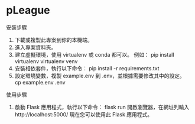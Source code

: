 # pLeague

安裝步驟
1. 下載或複製此專案到你的本機端。
2. 進入專案資料夾。
3. 建立虛擬環境，使用 virtualenv 或 conda 都可以。
  例如：
    pip install virtualenv
    virtualenv venv
4. 安裝相依套件，執行以下命令：
  pip install -r requirements.txt
5. 設定環境變數，複製 example.env 到 .env，並根據需要修改其中的設定。
  cp example.env .env
  
使用步驟
1. 啟動 Flask 應用程式，執行以下命令：
  flask run
開啟瀏覽器，在網址列輸入 http://localhost:5000/
現在您可以使用此 Flask 應用程式。
